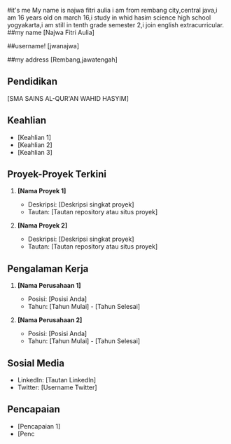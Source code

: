 #it's me
My name is najwa fitri aulia i am from rembang city,central java,i am 16 years old on march 16,i study in whid hasim science high school yogyakarta,i am still in tenth grade semester 2,i join english extracurricular.
##my name
[Najwa Fitri Aulia]

##username!
[jwanajwa]

##my address
[Rembang,jawatengah]

## Pendidikan
[SMA SAINS AL-QUR'AN WAHID HASYIM]

## Keahlian
- [Keahlian 1]
- [Keahlian 2]
- [Keahlian 3]

## Proyek-Proyek Terkini
1. **[Nama Proyek 1]**
   - Deskripsi: [Deskripsi singkat proyek]
   - Tautan: [Tautan repository atau situs proyek]

2. **[Nama Proyek 2]**
   - Deskripsi: [Deskripsi singkat proyek]
   - Tautan: [Tautan repository atau situs proyek]

## Pengalaman Kerja
1. **[Nama Perusahaan 1]**
   - Posisi: [Posisi Anda]
   - Tahun: [Tahun Mulai] - [Tahun Selesai]

2. **[Nama Perusahaan 2]**
   - Posisi: [Posisi Anda]
   - Tahun: [Tahun Mulai] - [Tahun Selesai]

## Sosial Media
- LinkedIn: [Tautan LinkedIn]
- Twitter: [Username Twitter]

## Pencapaian
- [Pencapaian 1]
- [Penc
